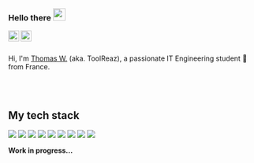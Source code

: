 ### Hello there <img src="https://media.giphy.com/media/hvRJCLFzcasrR4ia7z/giphy.gif" width="25px">
<a href="https://fr.linkedin.com/in/thomas-weidmann">
  <img align="left" alt="Thomas W's LinkedIN" width="22px" src="https://raw.githubusercontent.com/peterthehan/peterthehan/master/assets/linkedin.svg" />
</a>
<a href="https://www.reddit.com/user/ToolReaz">
  <img align="left" alt="ToolReaz's Reddit" width="22px" src="https://raw.githubusercontent.com/peterthehan/peterthehan/master/assets/reddit.svg" />
</a>

<br />
<br />

Hi, I'm [Thomas W.](https://toolreaz.space/) (aka. ToolReaz), a passionate IT Engineering student 🚀 from France.

<br />
<br />

## My tech stack
![](https://img.shields.io/badge/OS-ArchLinux-blueviolet?style=flat&logo=linux&logoColor=white&color=6aa6f8)
![](https://img.shields.io/badge/Editor-VS_Code-blueviolet?style=flat&logo=visual-studio-code&logoColor=white&color=6aa6f8)
![](https://img.shields.io/badge/Code-JavaScript-blueviolet?style=flat&logo=javascript&logoColor=white&color=6aa6f8)
![](https://img.shields.io/badge/Code-HTML-blueviolet?style=flat&logo=html&logoColor=white&color=6aa6f8)
![](https://img.shields.io/badge/Code-CSS-blueviolet?style=flat&logo=css&logoColor=white&color=6aa6f8)
![](https://img.shields.io/badge/Code-NodeJS-blueviolet?style=flat&logo=node&logoColor=white&color=6aa6f8)
![](https://img.shields.io/badge/Code-React-blueviolet?style=flat&logo=react&logoColor=white&color=6aa6f8)
![](https://img.shields.io/badge/Shell-Bash-blueviolet?style=flat&logo=gnu-bash&logoColor=white&color=6aa6f8)
![](https://img.shields.io/badge/Tools-Docker-blueviolet?style=flat&logo=docker&logoColor=white&color=6aa6f8)

**Work in progress...**

